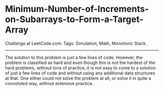# Minimum-Number-of-Increments-on-Subarrays-to-Form-a-Target-Array
Challenge at LeetCode.com. Tags: Simulation, Math, Monotonic Stack.

------------------------------------------------------------------------------------------------------------------------------------

The solution to this problem is just a few lines of code. However, the problem is classified as hard and even though this is not the hardest of the hard problems, without tons of practice, it is not easy to come to a solution of just a few lines of code and without using any additional data structures at that. One either could not solve the problem at all, or solve it in quite a convoluted way, without extensive practice.
